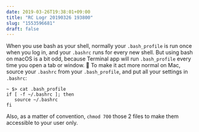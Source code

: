 ```yaml
---
date: 2019-03-26T19:38:01+09:00
title: "RC Logr 20190326 193800"
slug: "1553596681"
draft: false
---
```


When you use bash as your shell, normally your `.bash_profile` is run once when you log in, and your `.bashrc` runs for every new shell. But using bash on macOS is a bit odd, because Terminal app will run `.bash_profile` every time you open a tab or window. 🤔 To make it act more normal on Mac, source your `.bashrc` from your `.bash_profile`, and put all your settings in `.bashrc`: 

```shell
~ $> cat .bash_profile
if [ -f ~/.bashrc ]; then
   source ~/.bashrc
fi
```

Also, as a matter of convention, `chmod 700` those 2 files to make them accessible to your user only. 
